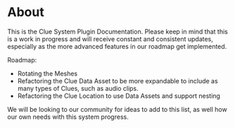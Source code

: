 # About 


This is the Clue System Plugin Documentation. Please keep in mind that this is a work in progress and will receive constant and consistent updates, especially as the more advanced features in our roadmap get implemented.

Roadmap:

* Rotating the Meshes
* Refactoring the Clue Data Asset to be more expandable to include as many types of Clues, such as audio clips. 
* Refactoring the Clue Location to use Data Assets and support nesting

We will be looking to our community for ideas to add to this list, as well how our own needs with this system progress.
